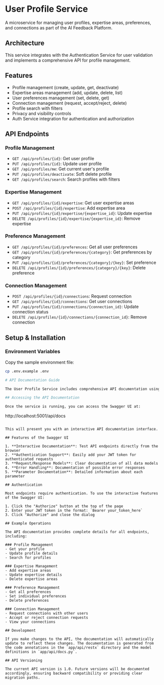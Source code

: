 # User Profile Service

A microservice for managing user profiles, expertise areas, preferences, and connections as part of the AI Feedback Platform.

## Architecture

This service integrates with the Authentication Service for user validation and implements a comprehensive API for profile management.

## Features

- Profile management (create, update, get, deactivate)
- Expertise areas management (add, update, delete, list)
- User preferences management (set, delete, get)
- Connection management (request, accept/reject, delete)
- Profile search with filters
- Privacy and visibility controls
- Auth Service integration for authentication and authorization

## API Endpoints

### Profile Management
- `GET /api/profiles/{id}`: Get user profile
- `PUT /api/profiles/{id}`: Update user profile
- `GET /api/profiles/me`: Get current user's profile
- `PUT /api/profiles/deactivate`: Soft delete profile
- `GET /api/profiles/search`: Search profiles with filters

### Expertise Management
- `GET /api/profiles/{id}/expertise`: Get user expertise areas
- `POST /api/profiles/{id}/expertise`: Add expertise area
- `PUT /api/profiles/{id}/expertise/{expertise_id}`: Update expertise
- `DELETE /api/profiles/{id}/expertise/{expertise_id}`: Remove expertise

### Preference Management
- `GET /api/profiles/{id}/preferences`: Get all user preferences
- `GET /api/profiles/{id}/preferences/{category}`: Get preferences by category
- `PUT /api/profiles/{id}/preferences/{category}/{key}`: Set preference
- `DELETE /api/profiles/{id}/preferences/{category}/{key}`: Delete preference

### Connection Management
- `POST /api/profiles/{id}/connections`: Request connection
- `GET /api/profiles/{id}/connections`: Get user connections
- `PUT /api/profiles/{id}/connections/{connection_id}`: Update connection status
- `DELETE /api/profiles/{id}/connections/{connection_id}`: Remove connection

## Setup & Installation

### Environment Variables

Copy the sample environment file:
```bash
cp .env.example .env

# API Documentation Guide

The User Profile Service includes comprehensive API documentation using Swagger/OpenAPI. This documentation makes it easy for frontend developers and API users to understand the available endpoints, expected request formats, and response structures.

## Accessing the API Documentation

Once the service is running, you can access the Swagger UI at:

```
http://localhost:5001/api/docs
```

This will present you with an interactive API documentation interface.

## Features of the Swagger UI

1. **Interactive Documentation**: Test API endpoints directly from the browser
2. **Authentication Support**: Easily add your JWT token for authenticated requests
3. **Request/Response Models**: Clear documentation of all data models
4. **Error Handling**: Documentation of possible error responses
5. **Parameter Documentation**: Detailed information about each parameter

## Authentication

Most endpoints require authentication. To use the interactive features of the Swagger UI:

1. Click the "Authorize" button at the top of the page
2. Enter your JWT token in the format: `Bearer your_token_here`
3. Click "Authorize" and close the dialog

## Example Operations

The API documentation provides complete details for all endpoints, including:

### Profile Management
- Get your profile
- Update profile details
- Search for profiles

### Expertise Management
- Add expertise areas
- Update expertise details
- Delete expertise areas

### Preference Management
- Get all preferences
- Set individual preferences
- Delete preferences

### Connection Management
- Request connections with other users
- Accept or reject connection requests
- View your connections

## Development

If you make changes to the API, the documentation will automatically update to reflect these changes. The documentation is generated from the code annotations in the `app/api/restx` directory and the model definitions in `app/api/docs.py`.

## API Versioning

The current API version is 1.0. Future versions will be documented accordingly, ensuring backward compatibility or providing clear migration paths.